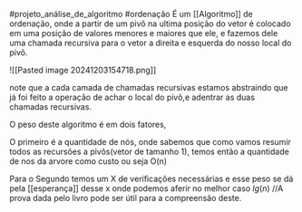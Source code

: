 #projeto_análise_de_algoritmo  #ordenação
É um [[Algoritmo]] de ordenação, onde a partir de um pivô na ultima posição do vetor é colocado em uma posição de valores menores e maiores que ele, e fazemos dele uma chamada recursiva para o vetor a direita e esquerda do nosso local do pivô.

![[Pasted image 20241203154718.png]]

note que a cada camada de chamadas recursivas estamos abstraindo que já foi feito
a operação de achar o local do pivô,e adentrar as duas chamadas recursivas.

O peso deste algoritmo é em dois fatores,

O primeiro é a quantidade de nós, onde sabemos que como vamos resumir todos as recursões a pivôs(vetor de tamanho 1), temos então a quantidade de nos da arvore como custo ou seja O(n)

 Para o Segundo temos um X de verificações necessárias e esse peso se dá pela  [[esperança]] desse x onde podemos aferir no melhor caso $lg(n)$ //A prova dada pelo livro pode ser útil para a compreensão deste. 

